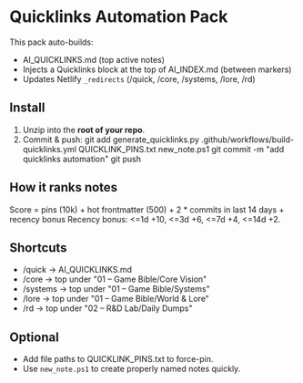 # Quicklinks Automation Pack

This pack auto-builds:
- AI_QUICKLINKS.md (top active notes)
- Injects a Quicklinks block at the top of AI_INDEX.md (between markers)
- Updates Netlify `_redirects` (/quick, /core, /systems, /lore, /rd)

## Install
1) Unzip into the **root of your repo**.
2) Commit & push:
   git add generate_quicklinks.py .github/workflows/build-quicklinks.yml QUICKLINK_PINS.txt new_note.ps1
   git commit -m "add quicklinks automation"
   git push

## How it ranks notes
Score = pins (10k) + hot frontmatter (500) + 2 * commits in last 14 days + recency bonus
Recency bonus: <=1d +10, <=3d +6, <=7d +4, <=14d +2.

## Shortcuts
- /quick   → AI_QUICKLINKS.md
- /core    → top under "01 – Game Bible/Core Vision"
- /systems → top under "01 – Game Bible/Systems"
- /lore    → top under "01 – Game Bible/World & Lore"
- /rd      → top under "02 – R&D Lab/Daily Dumps"

## Optional
- Add file paths to QUICKLINK_PINS.txt to force-pin.
- Use `new_note.ps1` to create properly named notes quickly.

